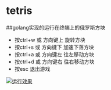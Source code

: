 # tetris
##golang实现的运行在终端上的俄罗斯方块


* 按ctrl+w 或 方向键上 旋转方块
* 按ctrl+s 或 方向键下 加速下落方块
* 按ctrl+a 或 方向键左 往左移动方块
* 按ctrl+d 或 方向键右 往右移动方块
* 按esc 退出游戏

[![运行效果](https://asciinema.org/a/MlA8Q9K4deRmLzYImUjfMHXAT.png)](https://asciinema.org/a/MlA8Q9K4deRmLzYImUjfMHXAT)
